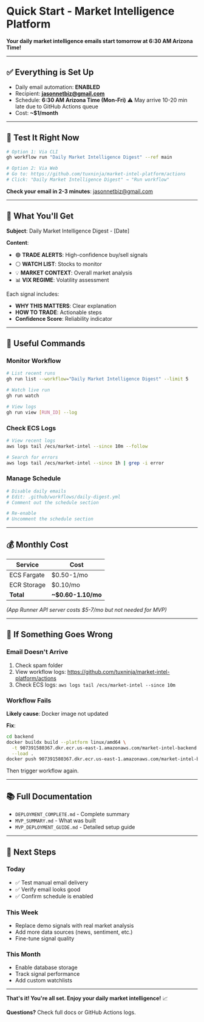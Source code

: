 # Quick Start - Market Intelligence Platform

**Your daily market intelligence emails start tomorrow at 6:30 AM Arizona Time!**

---

## ✅ Everything is Set Up

- Daily email automation: **ENABLED**
- Recipient: **jasonnetbiz@gmail.com**
- Schedule: **6:30 AM Arizona Time (Mon-Fri)** ⚠️ May arrive 10-20 min late due to GitHub Actions queue
- Cost: **~$1/month**

---

## 🧪 Test It Right Now

```bash
# Option 1: Via CLI
gh workflow run "Daily Market Intelligence Digest" --ref main

# Option 2: Via Web
# Go to: https://github.com/tuxninja/market-intel-platform/actions
# Click: "Daily Market Intelligence Digest" → "Run workflow"
```

**Check your email in 2-3 minutes**: jasonnetbiz@gmail.com

---

## 📧 What You'll Get

**Subject**: Daily Market Intelligence Digest - [Date]

**Content**:
- 🟢 **TRADE ALERTS**: High-confidence buy/sell signals
- ⚪ **WATCH LIST**: Stocks to monitor
- 💡 **MARKET CONTEXT**: Overall market analysis
- 📊 **VIX REGIME**: Volatility assessment

Each signal includes:
- **WHY THIS MATTERS**: Clear explanation
- **HOW TO TRADE**: Actionable steps
- **Confidence Score**: Reliability indicator

---

## 🔧 Useful Commands

### Monitor Workflow
```bash
# List recent runs
gh run list --workflow="Daily Market Intelligence Digest" --limit 5

# Watch live run
gh run watch

# View logs
gh run view [RUN_ID] --log
```

### Check ECS Logs
```bash
# View recent logs
aws logs tail /ecs/market-intel --since 10m --follow

# Search for errors
aws logs tail /ecs/market-intel --since 1h | grep -i error
```

### Manage Schedule
```bash
# Disable daily emails
# Edit: .github/workflows/daily-digest.yml
# Comment out the schedule section

# Re-enable
# Uncomment the schedule section
```

---

## 💰 Monthly Cost

| Service | Cost |
|---------|------|
| ECS Fargate | $0.50-1/mo |
| ECR Storage | $0.10/mo |
| **Total** | **~$0.60-1.10/mo** |

*(App Runner API server costs $5-7/mo but not needed for MVP)*

---

## 🐛 If Something Goes Wrong

### Email Doesn't Arrive
1. Check spam folder
2. View workflow logs: https://github.com/tuxninja/market-intel-platform/actions
3. Check ECS logs: `aws logs tail /ecs/market-intel --since 10m`

### Workflow Fails
**Likely cause**: Docker image not updated

**Fix**:
```bash
cd backend
docker buildx build --platform linux/amd64 \
  -t 907391580367.dkr.ecr.us-east-1.amazonaws.com/market-intel-backend:latest \
  --load .
docker push 907391580367.dkr.ecr.us-east-1.amazonaws.com/market-intel-backend:latest
```

Then trigger workflow again.

---

## 📚 Full Documentation

- `DEPLOYMENT_COMPLETE.md` - Complete summary
- `MVP_SUMMARY.md` - What was built
- `MVP_DEPLOYMENT_GUIDE.md` - Detailed setup guide

---

## 🎯 Next Steps

### Today
- ✅ Test manual email delivery
- ✅ Verify email looks good
- ✅ Confirm schedule is enabled

### This Week
- Replace demo signals with real market analysis
- Add more data sources (news, sentiment, etc.)
- Fine-tune signal quality

### This Month
- Enable database storage
- Track signal performance
- Add custom watchlists

---

**That's it! You're all set. Enjoy your daily market intelligence!** 📈

**Questions?** Check full docs or GitHub Actions logs.
